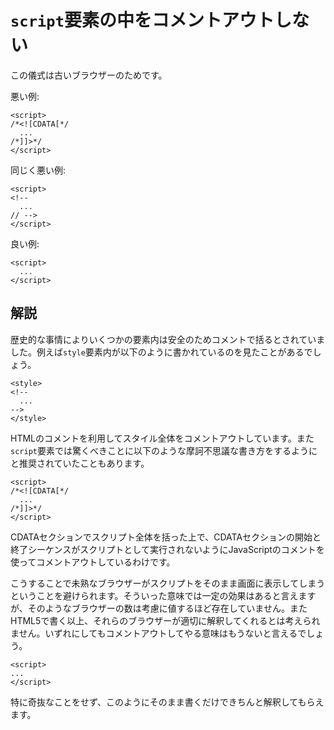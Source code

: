 # `script`要素の中をコメントアウトしない

この儀式は古いブラウザーのためです。

悪い例:

    <script>
    /*<![CDATA[*/
      ...
    /*]]>*/
    </script>

同じく悪い例:

    <script>
    <!--
      ...
    // -->
    </script>

良い例:

    <script>
      ...
    </script>


## 解説

歴史的な事情によりいくつかの要素内は安全のためコメントで括るとされていました。例えば`style`要素内が以下のように書かれているのを見たことがあるでしょう。

    <style>
    <!--
      ...
    -->
    </style>

HTMLのコメントを利用してスタイル全体をコメントアウトしています。また`script`要素では驚くべきことに以下のような摩訶不思議な書き方をするようにと推奨されていたこともあります。

    <script>
    /*<![CDATA[*/
      ...
    /*]]>*/
    </script>

CDATAセクションでスクリプト全体を括った上で、CDATAセクションの開始と終了シーケンスがスクリプトとして実行されないようにJavaScriptのコメントを使ってコメントアウトしているわけです。

こうすることで未熟なブラウザーがスクリプトをそのまま画面に表示してしまうということを避けられます。そういった意味では一定の効果はあると言えますが、そのようなブラウザーの数は考慮に値するほど存在していません。またHTML5で書く以上、それらのブラウザーが適切に解釈してくれるとは考えられません。いずれにしてもコメントアウトしてやる意味はもうないと言えるでしょう。

    <script>
    ...
    </script>

特に奇抜なことをせず、このようにそのまま書くだけできちんと解釈してもらえます。
